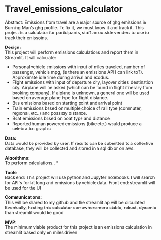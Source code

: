 # Travel_emissions_calculator

Abstract:
    Emissions from travel are a major source of ghg emissions in Burning Man's ghg profile. To fix it, we must know it and track it. This project is a calculator for participants, staff an outside venders to use to track their emissoins. 

**Design:**  
This project will perform emissions calculations and report them in Streamlit.
It will calculate:   
- Personal vehicle emissions with input of miles traveled, number of passenger, vehicle mpg, (is there an emissions API I can link to?). Approximate idle time during arrival and exodus. 
- Flight emissions with input of departure city, layover cities, destination city. Airplane will be asked (which can be found in flight itinerary from booking company). If aiplane is unknown, a general one will be used based on average plane type for flight distance.
- Bus emissions based on starting point and arrival point
- Train emissions based on multiple choice of rail type (commuter, regional, etc..) and possibly distance. 
- Boat emissions based on boat type and distance
- Reported human powered emissions (bike etc.) would produce a celebration graphic  



**Data:**    
Data would be provided by user. If results can be submitted to a collective database, they will be collected and stored in a sql db or on aws.   

**Algorithms:**  
To perform calculations.. *

**Tools:**   
Back end: This project will use python and Jupyter notebooks. I will search for API's for lat long and emissions by vehicle data.
Front end: streamlit will be used for the UI

**Communications:**  
This will be shared to my github and the streamlit ap will be circulated. Eventually, hosting this calculator somewhere more stable, robust, dynamic than streamlit would be good. 

**MVP:**   
The minimum viable product for this project is an emissions calculation in streamlit based only on miles driven
